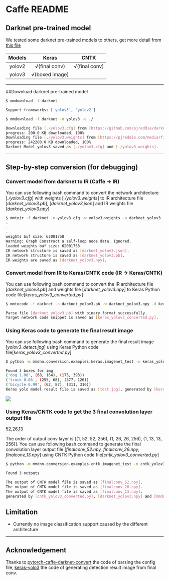 # Caffe README

## Darknet pre-trained model

We tested some darknet pre-trained models to others, get more detail from [this file](https://github.com/Microsoft/MMdnn/blob/master/mmdnn/conversion/examples/darknet/extractor.py)

Models                   |       Keras       |      CNTK       |
:-----------------------:|:-----------------:|:---------------:|
yolov2                   |   √(final conv)   |  √(final conv)  |
yolov3                   |   √(boxed image)  |                 |
---

##Download darknet pre-trained model

```bash
$ mmdownload -f darknet

Support frameworks: ['yolov3', 'yolov2']

$ mmdownload -f darknet -n yolov3 -o ./

Downloading file [./yolov3.cfg] from [https://github.com/pjreddie/darknet/blob/master/cfg/yolov3.cfg]
progress: 200.0 KB downloaded, 100%
Downloading file [./yolov3.weights] from [https://pjreddie.com/media/files/yolov3.weights]
progress: 242200.0 KB downloaded, 100%
Darknet Model yolov3 saved as [./yolov3.cfg] and [./yolov3.weights].
```

---

## Step-by-step conversion (for debugging)

### Convert model from darknet to IR (Caffe -> IR)

You can use following bash command to convert the network architecture [*./yolov3.cfg*] with weights [*./yolov3.weights*] to IR architecture file [*darknet_yolov3.pb*], [*darknet_yolov3.json*] and IR weights file [*darknet_yolov3.npy*]

```bash
$ mmtoir -f darknet -n yolov3.cfg -w yolov3.weights -o darknet_yolov3
.
.
.
weights buf size: 62001758
Warning: Graph Construct a self-loop node data. Ignored.
loaded weights buf size: 62001758
IR network structure is saved as [darknet_yolov3.json].
IR network structure is saved as [darknet_yolov3.pb].
IR weights are saved as [darknet_yolov3.npy].

```

### Convert model from IR to Keras/CNTK code (IR -> Keras/CNTK)

You can use following bash command to convert the IR architecture file [*darknet_yolov3.pb*] and weights file [*darknet_yolov3.npy*] to Keras Python code file[*keras_yolov3_converted.py*]

```bash
$ mmtocode -f darknet -n darknet_yolov3.pb -w darknet_yolov3.npy -d keras_yolov3_converted.py

Parse file [darknet_yolov3.pb] with binary format successfully.
Target network code snippet is saved as [keras_yolov3_converted.py].
```

### Using Keras code to generate the final result image

You can use following bash command to generate the final result image [*yolov3_detect.jpg*] using Keras Python code file[*keras_yolov3_converted.py*]

```bash
$ python -m mmdnn.conversion.examples.keras.imagenet_test -n keras_yolov3_converted.py -w darknet_yolov3.npy -i mmdnn/conversion/examples/data/dog.jpg -s darknet -p yolov3 --detect test

Found 3 boxes for img
('dog 1.00', (68, 164), (175, 393))
('truck 0.86', (255, 68), (377, 126))
('bicycle 0.99', (62, 87), (311, 316))
Keras yolo model result file is saved as [test.jpg], generated by [keras_yolov3_converted.py] and [darknet_yolov3.npy].

```
![](https://github.com/Microsoft/MMdnn/blob/master/docs/darkent_keras_yolov3_converted.jpg)

### Using Keras/CNTK code to get the 3 final convolution layer output file
52,26,13

The order of output conv layer is [(1, 52, 52, 256), (1, 26, 26, 256), (1, 13, 13, 256)]. You can use following bash command to generate the final convolution layer output file [*finalconv_52.npy, finalconv_26.npy, finalconv_13.npy*] using CNTK Python code file[*cntk_yolov3_converted.py*]

```bash
$ python -m mmdnn.conversion.examples.cntk.imagenet_test -n cntk_yolov3_converted.py -w darknet_yolov3.npy -i mmdnn/conversion/examples/data/dog.jpg -s darknet -p yolov3 --detect test

Found 3 outputs

The output of CNTK model file is saved as [finalconv_52.npy].
The output of CNTK model file is saved as [finalconv_26.npy].
The output of CNTK model file is saved as [finalconv_13.npy].
generated by [cntk_yolov3_converted.py], [darknet_yolov3.npy] and [mmdnn/conversion/examples/data/dog.jpg].


```

## Limitation

- Currently no image classification support caused by the different architecture

---

## Acknowledgement

Thanks to [pytorch-caffe-darknet-convert](https://github.com/marvis/pytorch-caffe-darknet-convert) the code of parsing the config file, [keras-yolo3](https://github.com/qqwweee/keras-yolo3) the code of generating detection result image from final conv.

